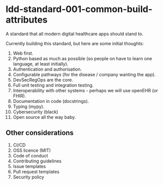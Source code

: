 # ldd-standard-001-common-build-attributes

A standard that all modern digital healthcare apps should stand to.

Currently building this standard, but here are some initial thoughts:

1. Web first.
2. Python based as much as possible (so people on have to learn one language, at least initially).
3. Authentication and authorisation.
4. Configurable pathways (for the disease / company wanting the app).
5. DevSecRegOps are the core.
6. Full unit testing and integration testing.
7. Interoperability with other systems - perhaps we will use openEHR (or FHIR).
8. Documentation in code (docstrings).
9. Typing (mypy).
10. Cybersecurity (black)
11. Open source all the way baby.

## Other considerations

1. CI/CD
2. OSS licence (MIT)
3. Code of conduct
4. Contributing guidelines
5. Issue templates
6. Pull request templates
7. Security policy
